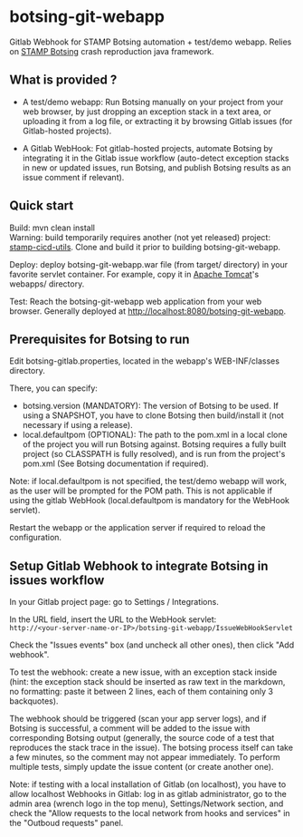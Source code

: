 # botsing-git-webapp
Gitlab Webhook for STAMP Botsing automation + test/demo webapp.
Relies on [STAMP Botsing](https://github.com/STAMP-project/botsing) crash reproduction java framework.

## What is provided ?

- A test/demo webapp: Run Botsing manually on your project from your web browser, by just dropping an exception stack in a text area, or uploading it from a log file,
or extracting it by browsing Gitlab issues (for Gitlab-hosted projects).

- A Gitlab WebHook: Fot gitlab-hosted projects, automate Botsing by integrating it in the Gitlab issue workflow
(auto-detect exception stacks in new or updated issues, run Botsing, and publish Botsing results as an issue comment if relevant).

## Quick start

Build: mvn clean install  
Warning: build temporarily requires another (not yet released) project: [stamp-cicd-utils](https://github.com/STAMP-project/stamp-cicd-utils). Clone and build it prior to building botsing-git-webapp.

Deploy: deploy botsing-git-webapp.war file (from target/ directory) in your favorite servlet container.
For example, copy it in [Apache Tomcat](http://tomcat.apache.org)'s webapps/ directory.

Test: Reach the botsing-git-webapp web application from your web browser.
Generally deployed at [http://localhost:8080/botsing-git-webapp](http://localhost:8080/botsing-git-webapp).

## Prerequisites for Botsing to run

Edit botsing-gitlab.properties, located in the webapp's WEB-INF/classes directory.

There, you can specify:

- botsing.version (MANDATORY): The version of Botsing to be used. If using a SNAPSHOT, you have to clone Botsing then build/install it (not necessary if using a release).
- local.defaultpom (OPTIONAL): The path to the pom.xml in a local clone of the project you will run Botsing against.
Botsing requires a fully built project (so CLASSPATH is fully resolved), and is run from the project's pom.xml (See Botsing documentation if required).

Note: if local.defaultpom is not specified, the test/demo webapp will work, as the user will be prompted for the POM path.
This is not applicable if using the gitlab WebHook (local.defaultpom is mandatory for the WebHook servlet).

Restart the webapp or the application server if required to reload the configuration.

## Setup Gitlab Webhook to integrate Botsing in issues workflow

In your Gitlab project page: go to Settings / Integrations.

In the URL field, insert the URL to the WebHook servlet:  
`http://<your-server-name-or-IP>/botsing-git-webapp/IssueWebHookServlet`

Check the "Issues events" box (and uncheck all other ones), then click "Add webhook".

To test the webhook: create a new issue, with an exception stack inside (hint: the exception stack should be inserted as raw text in the markdown, no formatting: paste it between 2 lines, each of them containing only 3 backquotes).

The webhook should be triggered (scan your app server logs), and if Botsing is successful, a comment will be added to the issue with corresponding Botsing output (generally, the source code of a test that reproduces the stack trace in the issue). The botsing process itself can take a few minutes, so the comment may not appear immediately.
To perform multiple tests, simply update the issue content (or create another one).

Note: if testing with a local installation of Gitlab (on localhost), you have to allow localhost Webhooks in Gitlab: log in as gitlab administrator, go to the admin area (wrench logo in the top menu), Settings/Network section, and check the "Allow requests to the local network from hooks and services" in the "Outboud requests" panel. 

